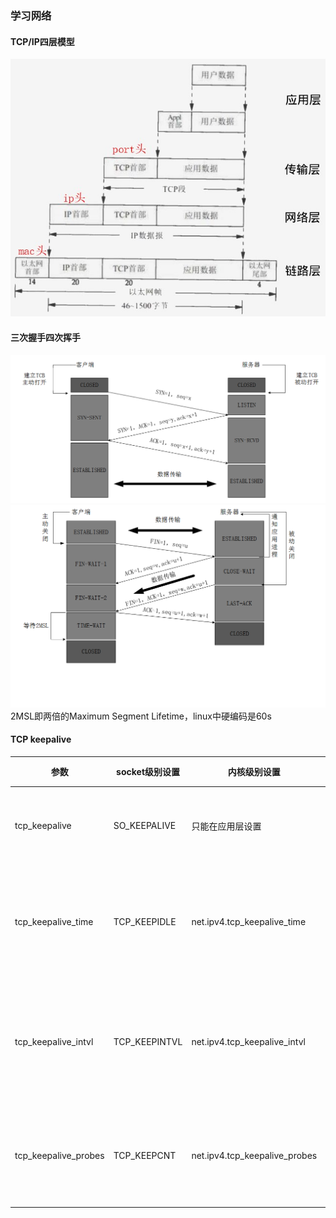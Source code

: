 ### 学习网络

#### TCP/IP四层模型

![img](images/tcpip4layers.jpg)

#### 三次握手四次挥手

![img](images/tcp_connect.png)
![img](images/tcp_close.png)
2MSL即两倍的Maximum Segment Lifetime，linux中硬编码是60s

#### TCP keepalive
|参数|socket级别设置|内核级别设置|说明|
|---|---|---|---|
|tcp_keepalive        | SO_KEEPALIVE | 只能在应用层设置             | 开启心跳检查|
|tcp_keepalive_time   | TCP_KEEPIDLE | net.ipv4.tcp_keepalive_time  | idle时多久发一次探测|
|tcp_keepalive_intvl  | TCP_KEEPINTVL| net.ipv4.tcp_keepalive_intvl | 无ack时多久发一次探测|
|tcp_keepalive_probes | TCP_KEEPCNT  | net.ipv4.tcp_keepalive_probes| 无ack时发几次探测|
